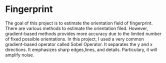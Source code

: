 # Fingerprint

The goal of this project is to estimate the orientation field of fingerprint. There are various methods to estimate the orientation filed. However, gradient-based methods  provides more accuracy due to the limited number of fixed possible orientations. In this project, I used a very common gradient-based operator called Sobel Operator. It separates the y and x directions. It emphasizes sharp edges,lines, and details. Particulary, it will amplify noise.
